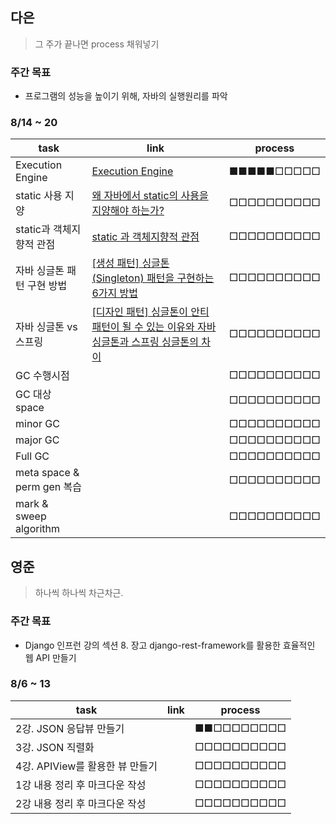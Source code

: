 ## 다은
> 그 주가 끝나면 process 채워넣기

### 주간 목표
- 프로그램의 성능을 높이기 위해, 자바의 실행원리를 파악
  

### 8/14 ~ 20
 | task                         | link    | process    |
| ---------------------------- | --- | ---------- |
| Execution Engine | [Execution Engine](https://github.com/uneap/tech-note/blob/master/Java/JVM/ExecutionEngine.md)|■■■■■□□□□□ |
| static 사용 지양 | [왜 자바에서 static의 사용을 지양해야 하는가?](https://unabated.tistory.com/1041) | □□□□□□□□□□ |
| static과 객체지향적 관점 | [static 과 객체지향적 관점](https://velog.io/@yyy96/static)| □□□□□□□□□□ |
| 자바 싱글톤 패턴 구현 방법 | [[생성 패턴] 싱글톤(Singleton) 패턴을 구현하는 6가지 방법](https://readystory.tistory.com/116) | □□□□□□□□□□ |
| 자바 싱글톤 vs 스프링 |[[디자인 패턴] 싱글톤이 안티 패턴이 될 수 있는 이유와 자바 싱글톤과 스프링 싱글톤의 차이](https://mangkyu.tistory.com/153) | □□□□□□□□□□ |
| GC 수행시점 | | □□□□□□□□□□ |
| GC 대상 space| | □□□□□□□□□□ |
| minor GC | | □□□□□□□□□□ |
| major GC | | □□□□□□□□□□ |
| Full GC | | □□□□□□□□□□ |
| meta space & perm gen 복습 | | □□□□□□□□□□ |
| mark & sweep algorithm | | □□□□□□□□□□ |

## 영준
> 하나씩 하나씩 차근차근.

### 주간 목표
- Django 인프런 강의 섹션 8. 장고 django-rest-framework를 활용한 효율적인 웹 API 만들기

### 8/6 ~ 13
| task                    | link | process    |
| ----------------------- | ---- | ---------- |
| 2강. JSON 응답뷰 만들기         |      | ■■□□□□□□□□ |
| 3강. JSON 직렬화                |      | □□□□□□□□□□ |
| 4강. APIView를 활용한 뷰 만들기  |      | □□□□□□□□□□ |
| 1강 내용 정리 후 마크다운 작성   |      | □□□□□□□□□□ |
| 2강 내용 정리 후 마크다운 작성   |      | □□□□□□□□□□ |
